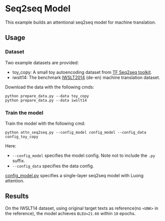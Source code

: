 # Seq2seq Model #

This example builds an attentional seq2seq model for machine translation.

## Usage ##

### Dataset ###

Two example datasets are provided:

  * toy_copy: A small toy autoencoding dataset from [TF Seq2seq toolkit](https://github.com/google/seq2seq/tree/2500c26add91b079ca00cf1f091db5a99ddab9ae).
  * iwslt14: The benchmark [IWSLT2014](https://sites.google.com/site/iwsltevaluation2014/home) (de-en) machine translation dataset. 

Download the data with the following cmds:

```
python prepare_data.py --data toy_copy
python prepare_data.py --data iwslt14
```

### Train the model ###

Train the model with the following cmd:

```
python attn_seq2seq.py --config_model config_model --config_data config_toy_copy
```

Here:
  * `--config_model` specifies the model config. Note not to include the `.py` suffix.
  * `--config_data` specifies the data config.

[config_model.py](./config_model.py) specifies a single-layer seq2seq model with Luong attention.

## Results ##

On the IWSLT14 dataset, using original target texts as reference(no  `<UNK>`  in the reference), the model achieves `BLEU=21.66` within `10` epochs.

